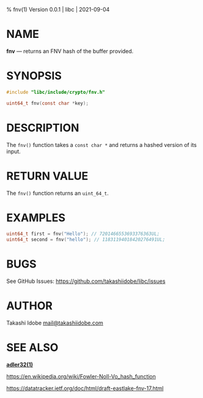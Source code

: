 % fnv(1) Version 0.0.1 | libc | 2021-09-04 

NAME
====

**fnv** — returns an FNV hash of the buffer provided. 

SYNOPSIS
========

```c
#include "libc/include/crypto/fnv.h"

uint64_t fnv(const char *key);
```

DESCRIPTION
===========

The `fnv()` function takes a `const char *` and returns a hashed version of its input.


RETURN VALUE
============

The `fnv()` function returns an `uint_64_t`.

EXAMPLES
========

```c
uint64_t first = fnv("Hello"); // 7201466553693376363UL;
uint64_t second = fnv("hello"); // 11831194018420276491UL;
```

BUGS
====

See GitHub Issues: <https://github.com/takashiidobe/libc/issues>

AUTHOR
======

Takashi Idobe <mail@takashiidobe.com>

SEE ALSO
========

[**adler32(1)**](./adler32.md)

<https://en.wikipedia.org/wiki/Fowler-Noll-Vo_hash_function>

<https://datatracker.ietf.org/doc/html/draft-eastlake-fnv-17.html>
